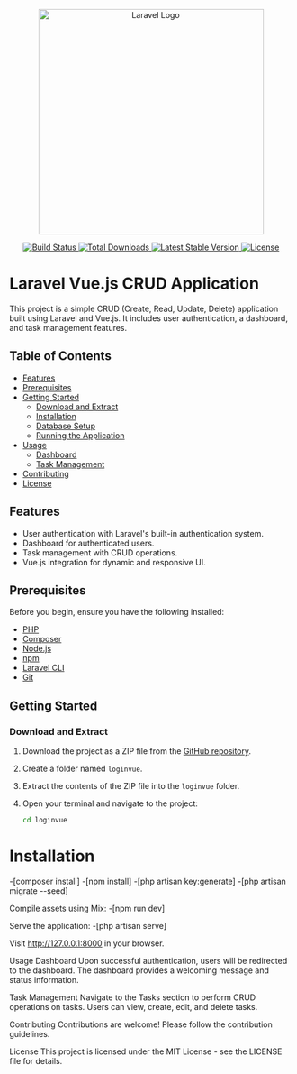 <p align="center">
  <a href="https://laravel.com" target="_blank">
    <img src="https://raw.githubusercontent.com/laravel/art/master/logo-lockup/5%20SVG/2%20CMYK/1%20Full%20Color/laravel-logolockup-cmyk-red.svg" width="400" alt="Laravel Logo">
  </a>
</p>

<p align="center">
  <a href="https://github.com/laravel/framework/actions">
    <img src="https://github.com/laravel/framework/workflows/tests/badge.svg" alt="Build Status">
  </a>
  <a href="https://packagist.org/packages/laravel/framework">
    <img src="https://img.shields.io/packagist/dt/laravel/framework" alt="Total Downloads">
  </a>
  <a href="https://packagist.org/packages/laravel/framework">
    <img src="https://img.shields.io/packagist/v/laravel/framework" alt="Latest Stable Version">
  </a>
  <a href="https://packagist.org/packages/laravel/framework">
    <img src="https://img.shields.io/packagist/l/laravel/framework" alt="License">
  </a>
</p>

# Laravel Vue.js CRUD Application

This project is a simple CRUD (Create, Read, Update, Delete) application built using Laravel and Vue.js. It includes user authentication, a dashboard, and task management features.

## Table of Contents

- [Features](#features)
- [Prerequisites](#prerequisites)
- [Getting Started](#getting-started)
  - [Download and Extract](#download-and-extract)
  - [Installation](#installation)
  - [Database Setup](#database-setup)
  - [Running the Application](#running-the-application)
- [Usage](#usage)
  - [Dashboard](#dashboard)
  - [Task Management](#task-management)
- [Contributing](#contributing)
- [License](#license)

## Features

- User authentication with Laravel's built-in authentication system.
- Dashboard for authenticated users.
- Task management with CRUD operations.
- Vue.js integration for dynamic and responsive UI.

## Prerequisites

Before you begin, ensure you have the following installed:

- [PHP](https://www.php.net/)
- [Composer](https://getcomposer.org/)
- [Node.js](https://nodejs.org/)
- [npm](https://www.npmjs.com/)
- [Laravel CLI](https://laravel.com/docs/8.x/installation#installing-laravel)
- [Git](https://git-scm.com/)

## Getting Started

### Download and Extract

1. Download the project as a ZIP file from the [GitHub repository](https://github.com/your-username/laravel-vue-crud).

2. Create a folder named `loginvue`.

3. Extract the contents of the ZIP file into the `loginvue` folder.

4. Open your terminal and navigate to the project:

   ```bash
   cd loginvue
# Installation
-[composer install]
-[npm install]
-[php artisan key:generate]
-[php artisan migrate --seed]

Compile assets using Mix:
-[npm run dev]

Serve the application:
-[php artisan serve]

Visit http://127.0.0.1:8000 in your browser.

Usage
Dashboard
Upon successful authentication, users will be redirected to the dashboard. The dashboard provides a welcoming message and status information.

Task Management
Navigate to the Tasks section to perform CRUD operations on tasks. Users can view, create, edit, and delete tasks.

Contributing
Contributions are welcome! Please follow the contribution guidelines.

License
This project is licensed under the MIT License - see the LICENSE file for details.
